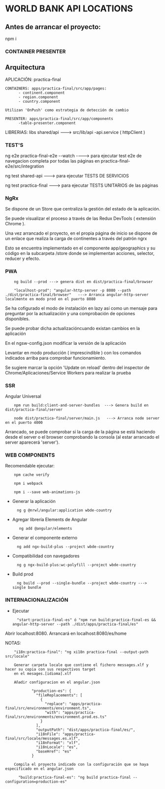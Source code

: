 # WORLD BANK API LOCATIONS

## Antes de arrancar el proyecto:

npm i

### CONTAINER PRESENTER
## Arquitectura

APLICACIÓN: practica-final
 
    CONTAINERS: apps/practica-final/src/app/pages:
          - continent.component
          - region.component
          - country.component

    Utilizan 'OnPush' como estrategia de detección de cambio

    PRESENTER: apps/practica-final/src/app/components
          -table-presenter.component

LIBRERIAS: libs
      shared/api ---> src/lib/api
          -api.service ( httpClient )


### TEST'S

ng e2e practica-final-e2e --watch ----> para ejecutar test e2e de navegacion completa por todas las páginas en practica-final-e2e/src/integration

ng test shared-api   ---> para ejecutar TESTS DE SERVICIOS

ng test practica-final ---> para ejecutar TESTS UNITARIOS de las páginas 

### NgRx

Se dispone de un Store que centraliza la gestión del estado de la aplicación. 

Se puede visualizar el proceso a través de las Redux DevTools ( extensión Chrome ).

Una vez arrancado el proyecto, en el propia página de inicio se dispone de un enlace que realiza la carga de continentes a través del patrón ngrx

Esto se encuentra implementado en el componente app/geographics y su código en la subcarpeta /store donde se implementan acciones, selector, reducer y efecto.


### PWA 

        ng build --prod ---> genera dist en dist/practica-final/browser

        "localhost-prod": "angular-http-server -p 8080 --path ./dist/practica-final/browser"   ---> Arranca angular-http-server localmente en modo prod en el puerto 8080

Se ha cofigurado el modo de instalación en lazy así como un mensaje para preguntar por la actualización y una comprobación de opciones 
disponibles. 

Se puede probar dicha actualizacióncuando existan cambios en la aplicación

En el ngsw-config.json modificar la versión de la aplicación

Levantar en modo producción ( imprescindible ) con los comandos indicados arriba para comprobar funcionamiento.

Se sugiere marcar la opción 'Update on reload' dentro del inspector de Chrome/Aplicaciones/Service Workers para realizar la prueba


### SSR 


Angular Universal

        npm run build:client-and-server-bundles  ---> Genera build en dist/practica-final/server

        node dist/practica-final/server/main.js   ---> Arranca node server en el puerto 4000

Arrancado, se puede comprobar si la carga de la página se está haciendo desde el server o el browser comprobando la consola 
(al estar arrancado el server aparecerá 'server').


### WEB COMPONENTS 

Recomendable ejecutar: 
  
        npm cache verify
        
        npm i webpack
        
        npm i --save web-animations-js


- Generar la aplicación 

        ng g @nrwl/angular:application wbde-country

- Agregar librería Elements de Angular

         ng add @angular/elements

- Generar el componente externo

        ng add ngx-build-plus --project wbde-country

- Compatibilidad con navegadores

        ng g ngx-build-plus:wc-polyfill --project wbde-country

- Build prod

        ng build --prod --single-bundle --project wbde-country ---> single bundle


### INTERNACIONALIZACIÓN

- Ejecutar 

        "start:practica-final-es" ó "npm run build:practica-final-es && angular-http-server --path ./dist/apps/practica-final/es"

Abrir localhost:8080. Arrancará en localhost:8080/es/home

NOTAS:

        "i18n:practica-final": "ng xi18n practica-final --output-path src/locale"

        Generar carpeta locale que contiene el fichero messages.xlf y hacer su copia con sus respectivos target
        en el mesages.[idioma].xlf 

        Añadir configuracion en el angular.json

                "production-es": {
                  "fileReplacements": [
                    {
                      "replace": "apps/practica-final/src/environments/environment.ts",
                      "with": "apps/practica-final/src/environments/environment.prod.es.ts"
                    }
                  ],
                  "outputPath": "dist/apps/practica-final/es/",
                  "i18nFile": "apps/practica-final/src/locale/messages.es.xlf",
                  "i18nFormat": "xlf",
                  "i18nLocale": "es",
                  "baseHref": "es"
                }

        Compila el proyecto indicado con la configuración que se haya especificado en el angular.json

          "build:practica-final-es": "ng build practica-final --configuration=production-es"



